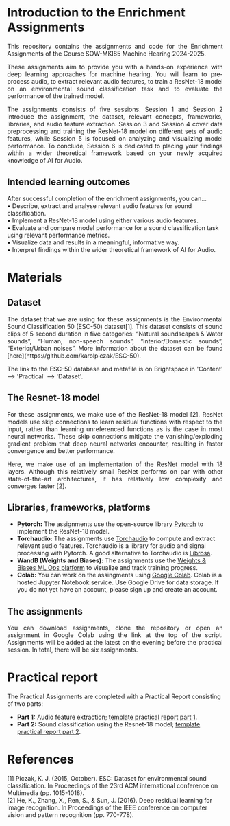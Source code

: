 # Introduction to the Enrichment Assignments
<p align = "justify">This repository contains the assignments and code for the Enrichment Assignments of the Course SOW-MKI85 Machine Hearing 2024-2025.

<p align = "justify">These assignments aim to provide you with a hands-on experience with deep learning approaches for machine hearing. You will learn to pre-process audio, to extract relevant audio features, to train a ResNet-18 model on an environmental sound classification task and to evaluate the performance of the trained model.

<p align = "justify">The assignments consists of five sessions. Session 1 and Session 2 introduce the assignment, the dataset, relevant concepts, frameworks, libraries, and audio feature extraction. Session 3 and Session 4 cover data preprocessing and training the ResNet-18 model on different sets of audio features, while Session 5 is focused on analyzing and visualizing model performance. To conclude, Session 6 is dedicated to placing your findings within a wider theoretical framework based on your newly acquired knowledge of AI for Audio.  

## Intended learning outcomes
After successful completion of the enrichment assignments, you can...
<br>
•	Describe, extract and analyse relevant audio features for sound classification.
<br>
•	Implement a ResNet-18 model using either various audio features.
<br>
•	Evaluate and compare model performance for a sound classification task using relevant performance metrics.
<br>
•	Visualize data and results in a meaningful, informative way. 
<br> 
•	Interpret findings within the wider theoretical framework of AI for Audio. 

# Materials
## Dataset
<p align = "justify">The dataset that we are using for these assignments is the Environmental Sound Classification 50 (ESC-50) dataset[1]. This dataset consists of sound clips of 5 second duration in five categories: “Natural soundscapes & Water sounds”, “Human, non-speech sounds”, “Interior/Domestic sounds”, “Exterior/Urban noises”. More information about the dataset can be found [here](https://github.com/karolpiczak/ESC-50).  

<p align = "justify">The link to the ESC-50 database and metafile is on Brightspace in 'Content' --> 'Practical' --> 'Dataset'.  

## The Resnet-18 model
<p align = "justify">For these assignments, we make use of the ResNet-18 model [2]. ResNet models use skip connections to learn residual functions with respect to the input, rather than learning unreferenced functions as is the case in most neural networks. These skip connections mitigate the vanishing/exploding gradient problem that deep neural networks encounter, resulting in faster convergence and better performance. 

<p align = "justify">Here, we make use of an implementation of the ResNet model with 18 layers. Although this relatively small ResNet performs on par with other state-of-the-art architectures, it has relatively low complexity and converges faster [2].

## Libraries, frameworks, platforms
* **Pytorch:** The assignments use the open-source library [Pytorch](https://pytorch.org/) to implement the ResNet-18 model. 
*	**Torchaudio:** The assignments use [Torchaudio](https://pytorch.org/audio/stable/index.html) to compute and extract relevant audio features. Torchaudio is a library for audio and signal processing with Pytorch.  A good alternative to Torchaudio is [Librosa](https://librosa.org/doc/latest/index.html). 
*	**WandB (Weights and Biases):** The assignments use the [Weights & Biases ML Ops platform](https://wandb.ai/site) to visualize and track training progress.  
*	**Colab:** You can work on the assingments using [Google Colab](https://colab.google/). Colab is a hosted Jupyter Notebook service. Use Google Drive for data storage. If you do not yet have an account, please sign up and create an account. 

## The assignments
<p align = "justify">You can download assignments, clone the repository or open an assignment in Google Colab using the link at the top of the script. Assignments will be added at the latest on the evening before the practical session. In total, there will be six assignments.   

# Practical report
The Practical Assignments are completed with a Practical Report consisting of two parts:
<br>
* **Part 1:** Audio feature extraction; [template practical report part 1](https://www.overleaf.com/read/htdgvkcwjcdn#eaa6eb). 
* **Part 2:** Sound classification using the Resnet-18 model; [template practical report part 2](https://www.overleaf.com/read/qdzdmzpnnqjb#45d1a7).


# References
[1] Piczak, K. J. (2015, October). ESC: Dataset for environmental sound classification. In Proceedings of the 23rd ACM international conference on Multimedia (pp. 1015-1018).
<br>
[2] He, K., Zhang, X., Ren, S., & Sun, J. (2016). Deep residual learning for image recognition. In Proceedings of the IEEE conference on computer vision and pattern recognition (pp. 770-778).
